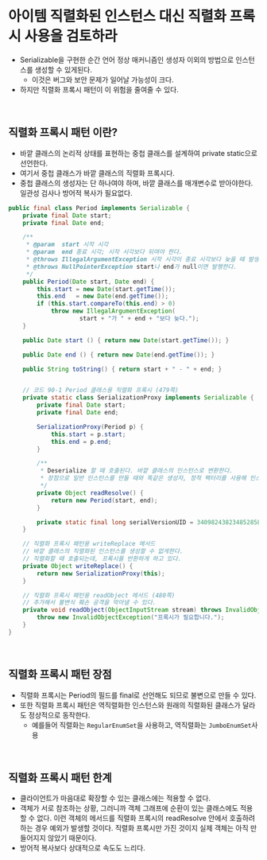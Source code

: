 # 아이템 직렬화된 인스턴스 대신 직렬화 프록시 사용을 검토하라 

- Serializable을 구현한 순간 언어 정상 매커니즘인 생성자 이외의 방법으로 인스턴스를 생성할 수 있게된다.
  - 이것은 버그와 보안 문제가 일어날 가능성이 크다.
- 하지만 직렬화 프록시 패턴이 이 위험을 줄여줄 수 있다.


<br/>

## 직렬화 프록시 패턴 이란?
- 바깥 클래스의 논리적 상태를 표현하는 중첩 클래스를 설계하여 private static으로 선언한다.   
- 여기서 중첩 클래스가 바깥 클래스의 직렬화 프록시다.
- 중첩 클래스의 생성자는 단 하나여야 하며, 바깥 클래스를 매개변수로 받아야한다. 일관성 검사나 방어적 복사가 필요없다.


```java
public final class Period implements Serializable {
    private final Date start;
    private final Date end;

    /**
     * @param  start 시작 시각
     * @param  end 종료 시각; 시작 시각보다 뒤여야 한다.
     * @throws IllegalArgumentException 시작 시각이 종료 시각보다 늦을 때 발생한다.
     * @throws NullPointerException start나 end가 null이면 발행한다.
     */
    public Period(Date start, Date end) {
        this.start = new Date(start.getTime());
        this.end   = new Date(end.getTime());
        if (this.start.compareTo(this.end) > 0)
            throw new IllegalArgumentException(
                    start + "가 " + end + "보다 늦다.");
    }

    public Date start () { return new Date(start.getTime()); }

    public Date end () { return new Date(end.getTime()); }

    public String toString() { return start + " - " + end; }


    // 코드 90-1 Period 클래스용 직렬화 프록시 (479쪽)
    private static class SerializationProxy implements Serializable {
        private final Date start;
        private final Date end;

        SerializationProxy(Period p) {
            this.start = p.start;
            this.end = p.end;
        }

        /**
         * Deserialize 할 때 호출된다. 바깥 클래스의 인스턴스로 변환한다.
         * 장점으로 일반 인스턴스를 만들 때와 똑같은 생성자, 정적 팩터리를 사용해 인스턴스를 생성할 수 있다.
         */
        private Object readResolve() {
            return new Period(start, end);
        }

        private static final long serialVersionUID = 34098243823485285L; // 아무 값이나 상관없다. (아이템 87)
    }

    // 직렬화 프록시 패턴용 writeReplace 메서드 
    // 바깥 클래스의 직렬화된 인스턴스를 생성할 수 없게한다.
    // 직렬화할 때 호출되는데, 프록시를 반환하게 하고 있다.
    private Object writeReplace() {
        return new SerializationProxy(this);
    }

    // 직렬화 프록시 패턴용 readObject 메서드 (480쪽)
    // 추가해서 불변식 훼손 공격을 막아낼 수 있다.
    private void readObject(ObjectInputStream stream) throws InvalidObjectException {
        throw new InvalidObjectException("프록시가 필요합니다.");
    }
}
```

<br/>

## 직렬화 프록시 패턴 장점

- 직렬화 프록시는 Period의 필드를 final로 선언해도 되므로 불변으로 만들 수 있다.
- 또한 직렬화 프록시 패턴은 역직렬화한 인스턴스와 원래의 직렬화된 클래스가 달라도 정상적으로 동작한다.
  - 예를들어 직렬화는 `RegularEnumSet`을 사용하고, 역직렬화는 `JumboEnumSet`사용

<br/>

## 직렬화 프록시 패턴 한계
- 클라이언트가 마음대로 확장할 수 있는 클래스에는 적용할 수 없다. 
- 객체가 서로 참조하는 상황, 그러니까 객체 그래프에 순환이 있는 클래스에도 적용할 수 없다. 이런 객체의 메서드를 직렬화 프록시의 readResolve 안에서 호출하려 하는 경우 예외가 발생할 것이다. 직렬화 프록시만 가진 것이지 실제 객체는 아직 만들어지지 않았기 때문이다. 
- 방어적 복사보다 상대적으로 속도도 느리다.